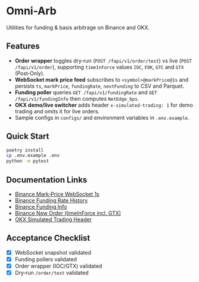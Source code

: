 # Omni-Arb

Utilities for funding & basis arbitrage on Binance and OKX.

## Features
- **Order wrapper** toggles dry‑run (`POST /fapi/v1/order/test`) vs live (`POST /fapi/v1/order`),
  supporting `timeInForce` values `IOC`, `FOK`, `GTC` and `GTX` (Post‑Only).
- **WebSocket mark price feed** subscribes to `<symbol>@markPrice@1s` and persists
  `ts`, `markPrice`, `fundingRate`, `nextFunding` to CSV and Parquet.
- **Funding poller** queries `GET /fapi/v1/fundingRate` and
  `GET /fapi/v1/fundingInfo` then computes `NetEdge_bps`.
- **OKX demo/live switcher** adds header `x-simulated-trading: 1` for demo
  trading and omits it for live orders.
- Sample configs in `configs/` and environment variables in `.env.example`.

## Quick Start
```bash
poetry install
cp .env.example .env
python -m pytest
```

## Documentation Links
- [Binance Mark‑Price WebSocket 1s](https://binance-docs.github.io/apidocs/futures/en/#mark-price-stream-for-all-market)
- [Binance Funding Rate History](https://binance-docs.github.io/apidocs/futures/en/#get-funding-rate-history)
- [Binance Funding Info](https://binance-docs.github.io/apidocs/futures/en/#get-funding-info)
- [Binance New Order (timeInForce incl. GTX)](https://binance-docs.github.io/apidocs/futures/en/#new-order-trade)
- [OKX Simulated Trading Header](https://www.okx.com/docs-v5/en/#rest-api-simulated-trading-introduction)

## Acceptance Checklist
- [x] WebSocket snapshot validated
- [x] Funding pollers validated
- [x] Order wrapper (IOC/GTX) validated
- [x] Dry‑run `/order/test` validated
